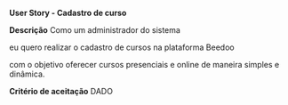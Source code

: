 **User Story - Cadastro de curso**

**Descrição**
Como um administrador do sistema

eu quero realizar o cadastro de cursos na plataforma Beedoo 

com o objetivo oferecer cursos presenciais e online de maneira simples e dinâmica.

**Critério de aceitação**
DADO 
